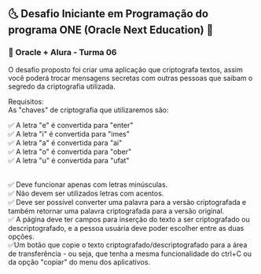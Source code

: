 ## 🌜 Desafio Iniciante em Programação do programa ONE (Oracle Next Education) 🌛
### 🚀 Oracle + Alura - Turma 06 

O desafio proposto foi criar uma aplicação que criptografa textos, assim você poderá trocar mensagens secretas com outras pessoas que saibam o segredo da criptografia utilizada.

Requisitos: <br/>
As "chaves" de criptografia que utilizaremos são: <br/>

✅ A letra "e" é convertida para "enter" <br/>
✅ A letra "i" é convertida para "imes"<br/>
✅ A letra "a" é convertida para "ai"<br/>
✅ A letra "o" é convertida para "ober"<br/>
✅ A letra "u" é convertida para "ufat"<br/><br/>

✅ Deve funcionar apenas com letras minúsculas.<br/>
✅ Não devem ser utilizados letras com acentos. <br/>
✅ Deve ser possível converter uma palavra para a versão criptografada e também retornar uma palavra criptografada para a versão original.<br/>
✅ A página deve ter campos para inserção do texto a ser criptografado ou descriptografado, e a pessoa usuária deve poder escolher entre as duas opções.<br/>
✅Um botão que copie o texto criptografado/descriptografado para a área de transferência - ou seja, que tenha a mesma funcionalidade do ctrl+C ou da opção "copiar" do menu dos aplicativos.

